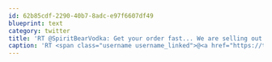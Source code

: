 ```yaml
---
id: 62b85cdf-2290-40b7-8adc-e97f6607df49
blueprint: text
category: twitter
title: 'RT @SpiritBearVodka: Get your order fast... We are selling out fast!'
caption: 'RT <span class="username username_linked">@<a href="https://twitter.com/SpiritBearVodka" title="Urban Distilleries &amp; Winery">SpiritBearVodka</a></span>: Get your order fast... We are selling out fast!'
---
```

